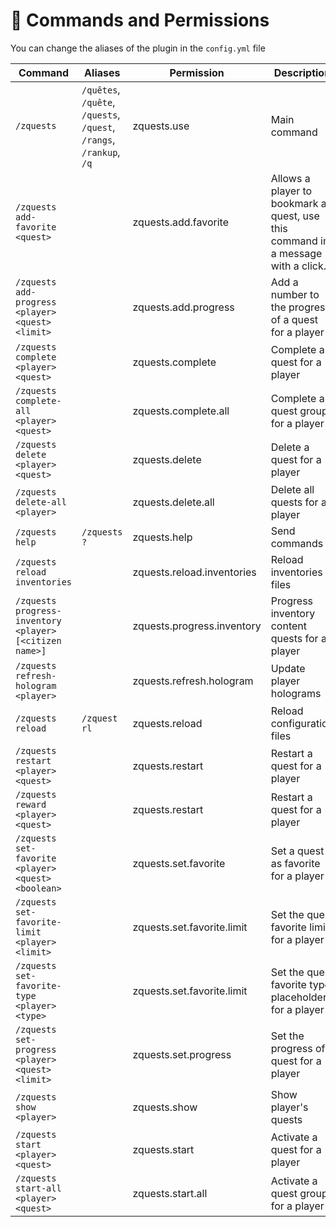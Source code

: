 # 📜 Commands and Permissions

You can change the aliases of the plugin in the `config.yml` file

<table data-full-width="true"><thead><tr><th width="405">Command</th><th>Aliases</th><th>Permission</th><th>Description</th></tr></thead><tbody><tr><td><code>/zquests</code></td><td><code>/quêtes</code>, <code>/quête</code>, <code>/quests</code>, <code>/quest</code>, <code>/rangs</code>, <code>/rankup</code>, <code>/q</code></td><td>zquests.use</td><td>Main command</td></tr><tr><td><code>/zquests add-favorite &#x3C;quest></code></td><td></td><td>zquests.add.favorite</td><td>Allows a player to bookmark a quest, use this command in a message with a click.</td></tr><tr><td><code>/zquests add-progress &#x3C;player> &#x3C;quest> &#x3C;limit></code></td><td></td><td>zquests.add.progress</td><td>Add a number to the progress of a quest for a player</td></tr><tr><td><code>/zquests complete &#x3C;player> &#x3C;quest></code></td><td></td><td>zquests.complete</td><td>Complete a quest for a player</td></tr><tr><td><code>/zquests complete-all &#x3C;player> &#x3C;quest></code></td><td></td><td>zquests.complete.all</td><td>Complete a quest group for a player</td></tr><tr><td><code>/zquests delete &#x3C;player> &#x3C;quest></code></td><td></td><td>zquests.delete</td><td>Delete a quest for a player</td></tr><tr><td><code>/zquests delete-all &#x3C;player></code></td><td></td><td>zquests.delete.all</td><td>Delete all quests for a player</td></tr><tr><td><code>/zquests help</code></td><td><code>/zquests ?</code></td><td>zquests.help</td><td>Send commands</td></tr><tr><td><code>/zquests reload inventories</code></td><td></td><td>zquests.reload.inventories</td><td>Reload inventories files</td></tr><tr><td><code>/zquests progress-inventory &#x3C;player> [&#x3C;citizen name>]</code></td><td></td><td>zquests.progress.inventory</td><td>Progress inventory content quests for a player</td></tr><tr><td><code>/zquests refresh-hologram &#x3C;player></code></td><td></td><td>zquests.refresh.hologram</td><td>Update player holograms</td></tr><tr><td><code>/zquests reload</code></td><td><code>/zquest rl</code></td><td>zquests.reload</td><td>Reload configuration files</td></tr><tr><td><code>/zquests restart &#x3C;player> &#x3C;quest></code></td><td></td><td>zquests.restart</td><td>Restart a quest for a player</td></tr><tr><td><code>/zquests reward &#x3C;player> &#x3C;quest></code></td><td></td><td>zquests.restart</td><td>Restart a quest for a player</td></tr><tr><td><code>/zquests set-favorite &#x3C;player> &#x3C;quest> &#x3C;boolean></code></td><td></td><td>zquests.set.favorite</td><td>Set a quest as favorite for a player</td></tr><tr><td><code>/zquests set-favorite-limit &#x3C;player> &#x3C;limit></code></td><td></td><td>zquests.set.favorite.limit</td><td>Set the quest favorite limit for a player</td></tr><tr><td><code>/zquests set-favorite-type &#x3C;player> &#x3C;type></code></td><td></td><td>zquests.set.favorite.limit</td><td>Set the quest favorite type placeholder for a player</td></tr><tr><td><code>/zquests set-progress &#x3C;player> &#x3C;quest> &#x3C;limit></code></td><td></td><td>zquests.set.progress</td><td>Set the progress of a quest for a player</td></tr><tr><td><code>/zquests show &#x3C;player></code></td><td></td><td>zquests.show</td><td>Show player's quests</td></tr><tr><td><code>/zquests start &#x3C;player> &#x3C;quest></code></td><td></td><td>zquests.start</td><td>Activate a quest for a player</td></tr><tr><td><code>/zquests start-all &#x3C;player> &#x3C;quest></code></td><td></td><td>zquests.start.all</td><td>Activate a quest group for a player</td></tr></tbody></table>
